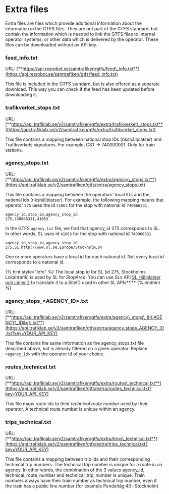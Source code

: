 # Extra files

Extra files are files which provide additional information about the information in the GTFS files. They are not part of the GTFS standard, but contain the information which is needed to link the GTFS files to internal operator systems, or other data which is delivered by the operator. These files can be downloaded without an API key.

### **feed\_info.txt** 

URL: [**https://api.resrobot.se/samtrafiken/gtfs/feed\_info.txt**](https://api.resrobot.se/samtrafiken/gtfs/feed_info.txt) 

This file is included in the GTFS standard, but is also offered as a separate download. This way you can check if the feed has been updated before downloading it.

### **trafikverket\_stops.txt** 

URL: [**https://api.trafiklab.se/v2/samtrafiken/gtfs/extra/trafikverket\_stops.txt**](https://api.trafiklab.se/v2/samtrafiken/gtfs/extra/trafikverket_stops.txt) 

This file contains a mapping between national stop IDs \(rikshållplatser\) and Trafikverkets signatures. For example, CST -&gt; 740000001. Only for train stations.

### **agency\_stops.txt**

URL: [**https://api.trafiklab.se/v2/samtrafiken/gtfs/extra/agency\_stops.txt**](https://api.trafiklab.se/v2/samtrafiken/gtfs/extra/agency_stops.txt) 

This file contains a mapping between the operators' local IDs and the national ids \(rikshållplatser\). For example, the following mapping means that operator `275` uses the id `41063` for the stop with national id `740066331` . 

```text
agency_id,stop_id,agency_stop_id
275,740066331,41063
```

In the GTFS `agency.txt` file, we find that agency\_id 275 corresponds to SL. In other words, SL uses id `41063` for the stop with national id `740066331` . 

```text
agency_id,stop_id,agency_stop_id
275,SL,http://www.sl.se,Europe/Stockholm,sv
```

One or more operators have a local id for each national id. Not every local id corresponds to a national id.

{% hint style="info" %}
The local stop id for SL \(id 275, Stockholms Lokaltrafik\) is used by SL for _StopArea_. You can use SLs API [SL Hållplatser och Linjer 2](https://www.trafiklab.se/api/sl-hallplatser-och-linjer-2/dokumentation) to translate it to a SiteID used in other SL APIs**.**
{% endhint %}

### **agency\_stops\_&lt;AGENCY\_ID&gt;.txt**

URL: [**https://api.trafiklab.se/v2/samtrafiken/gtfs/extra/agency\_stops\_&lt;AGENCY\_ID&gt;.txt**](https://api.trafiklab.se/v2/samtrafiken/gtfs/extra/agency_stops_AGENCY_ID.txt?key=YOUR_API_KEY) 

This file contains the same information as the agency\_stops.txt file described above, but is already filtered on a given operator. Replace `<agency_id>` with the operator id of your choice.

### **routes\_technical.txt** 

URL: [**https://api.trafiklab.se/v2/samtrafiken/gtfs/extra/routes\_technical.txt**](https://api.trafiklab.se/v2/samtrafiken/gtfs/extra/routes_technical.txt?key=YOUR_API_KEY) 

This file maps route ids to their _technical route number_ used by their operator. A technical route number is unique within an agency.

### **trips\_technical.txt** 

URL: [**https://api.trafiklab.se/v2/samtrafiken/gtfs/extra/trips\_technical.txt**](https://api.trafiklab.se/v2/samtrafiken/gtfs/extra/trips_technical.txt?key=YOUR_API_KEY) 

This file contains a mapping between trip ids and their corresponding technical trip numbers. The technical trip number is unique for a route in an agency. In other words, the combination of the 3 values agency\_id, technical\_route\_number and technical\_trip\_number is unique. Train numbers always have their train number as technical trip number, even if the train has a public line number \(for example Pendeltåg 40 i Stockholm\)

